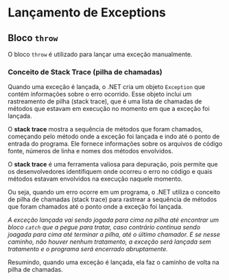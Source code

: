# Lançamento de Exceptions

## Bloco `throw`

O bloco `throw` é utilizado para lançar uma exceção manualmente.

### Conceito de Stack Trace (pilha de chamadas)

Quando uma exceção é lançada, o .NET cria um objeto `Exception` que contém informações sobre o erro ocorrido. Esse objeto inclui um rastreamento de pilha (stack trace), que é uma lista de chamadas de métodos que estavam em execução no momento em que a exceção foi lançada.

O **stack trace** mostra a sequência de métodos que foram chamados, começando pelo método onde a exceção foi lançada e indo até o ponto de entrada do programa. Ele fornece informações sobre os arquivos de código fonte, números de linha e nomes dos métodos envolvidos.

O **stack trace** é uma ferramenta valiosa para depuração, pois permite que os desenvolvedores identifiquem onde ocorreu o erro no código e quais métodos estavam envolvidos na execução naquele momento.

Ou seja, quando um erro ocorre em um programa, o .NET utiliza o conceito de pilha de chamadas (stack trace) para rastrear a sequência de métodos que foram chamados até o ponto onde a exceção foi lançada.

*A exceção lançada vai sendo jogada para cima na pilha até encontrar um bloco `catch` que a pegue para tratar, caso contrário continua sendo joagada para cima até terminar a pilha, até o último chamador. E se nesse caminho, não houver nenhum tratamento, a exceção será lançada sem tratamento e o programa será encerrado abruptamente.*

Resumindo, quando uma exceção é lançada, ela faz o caminho de volta na pilha de chamadas.
